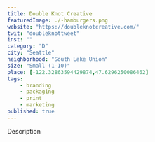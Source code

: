 ```yaml
---
title: Double Knot Creative
featuredImage: ./-hamburgers.png
website: "https://doubleknotcreative.com/"
twit: "doubleknottweet"
inst: ""
category: "D"
city: "Seattle"
neighborhood: "South Lake Union"
size: "Small (1-10)"
place: [-122.32863594429874,47.6296250086462]
tags:
    - branding
    - packaging
    - print
    - marketing
published: true
---
```


Description
